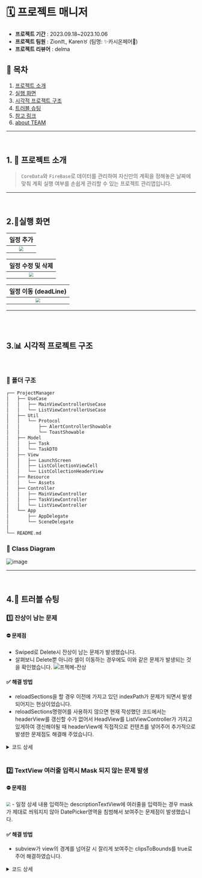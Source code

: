 # 🗓️ 프로젝트 매니저 

- **프로젝트 기간** : 2023.09.18~2023.10.06
- **프로젝트 팀원** : Zion♏️, Karen♉️ (팀명: ✨카시온페어💫)
- **프로젝트 리뷰어** : delma

## 🔖 목차 
1. [프로젝트 소개](#1.)
2. [실행 화면](#2.)
3. [시각적 프로젝트 구조](#3.)
4. [트러블 슈팅](#4.)
5. [참고 링크](#5.)
6. [about TEAM](#6.)


---
</br>


<a id="1."></a>
## 1. 💬 프로젝트 소개
> `CoreData`와 `FireBase`로 데이터를 관리하여 자신만의 계획을 정해놓은 날짜에 맞춰 계획 실행 여부를 손쉽게 관리할 수 있는 프로젝트 관리앱입니다.

---
</br>



<a id="2."></a>

## 2.📱실행 화면

| 일정 추가 |
| :--------: |
|<img src="https://github.com/karenyang835/pr-exercise/assets/124643896/fcd1f6c0-bc18-459a-9605-184750bd821e" style="zoom:70%;" />|



| 일정 수정 및 삭제 |
| :--------: |
|<img src="https://github.com/karenyang835/pr-exercise/assets/124643896/354b1644-eaf5-4219-967b-fb8731810aba" style="zoom:70%;" />| 

    
| 일정 이동 (deadLine) |
| :--------: |
|<img src="https://github.com/karenyang835/pr-exercise/assets/124643896/570e9115-7f6c-4e93-99eb-e7bb125c9d1c" style="zoom:70%;" />|

---

</br>



</br>

<a id="3."></a>

## 3.📊 시각적 프로젝트 구조
</br>

### 📂 폴더 구조

```swift
┌── ProjectManager
│   ├── UseCase
│   │   ├── MainViewControllerUseCase
│   │   └── ListViewControllerUseCase
│   ├── Util
│   │   └── Protocol
│   │       ├── AlertControllerShowable
│   │       └── ToastShowable
│   ├── Model
│   │   ├── Task
│   │   └── TaskDTO
│   ├── View
│   │   ├── LaunchScreen
│   │   ├── ListCollectionViewCell
│   │   └── ListCollectionHeaderView
│   ├── Resource
│   │   └── Assets
│   ├── Controller
│   │   ├── MainViewController
│   │   ├── TaskViewController
│   │   └── ListViewController
│   └── App
│       ├── AppDelegate
│       └── SceneDelegate
│
└── README.md
```


### 🎨 Class Diagram
![image](https://github.com/karenyang835/pr-exercise/assets/124643896/3a8ca668-3a11-4250-9b8c-fe5589b8d23f)


---

</br>



<a id="4."></a>

## 4.🚨 트러블 슈팅

### 1️⃣ 잔상이 남는 문제
#### ⛔️ 문제점
- Swiped로 Delete시 잔상이 남는 문제가 발생했습니다. 
- 살펴보니 Delete뿐 아니라 셀이 이동하는 경우에도 이와 같은 문제가 발생되는 것을 확인했습니다. 
![프젝메-잔상](https://github.com/karenyang835/pr-exercise/assets/124643896/f5420f0b-0e30-4599-8659-beee1b963215)


#### ✅ 해결 방법
- reloadSections을 할 경우 이전에 가지고 있던 indexPath가 문제가 되면서 발생되어지는 현상이었습니다.
- reloadSections명령어를 사용하지 않으면 현재 작성했던 코드에서는 headerView를 갱신할 수가 없어서 HeadView를 ListViewController가 가지고 있게하여 갱신해야될 때 headerView에 직접적으로 컨텐츠를 넣어주어 추가적으로 발생한 문제점도 해결해 주었습니다.

<details>
<summary>코드 상세</summary>   

#### 수정 전
```swift
func setUpDiffableDataSourceSanpShot(taskList: [Task] = []) {
        var snapShot = NSDiffableDataSourceSnapshot<Section, Task>()
        
        self.taskList = taskList
        snapShot.appendSections([.main])
        snapShot.appendItems(taskList)
        snapShot.reloadSections([.main])
        diffableDataSource?.apply(snapShot)
}   

    ...
    
private func setUpDiffableDataSourceHeader() {
        let headerRegistration = UICollectionView.SupplementaryRegistration<ListCollectionHeaderView>(elementKind: UICollectionView.elementKindSectionHeader) { [weak self] headerView, elementKind, indexPath in
            guard let self = self else { return }
            
            headerView.setUpContents(title: self.listKind.rawValue, taskCount: "\(self.taskList.count)")
        }
        
        diffableDataSource?.supplementaryViewProvider = { collectionView, kind, indexPath in
            return collectionView.dequeueConfiguredReusableSupplementary(using: headerRegistration, for: indexPath)
    }
}
    
```

#### 수정 후
```swift
func setUpDiffableDataSourceSanpShot(taskList: [Task] = []) {
        var snapShot = NSDiffableDataSourceSnapshot<Section, Task>()
        
        self.taskList = taskList
        snapShot.appendSections([.main])
        snapShot.appendItems(taskList)
        diffableDataSource?.apply(snapShot)
}
...

private func setUpDiffableDataSourceHeader() {
    let headerRegistration = UICollectionView.SupplementaryRegistration<ListCollectionHeaderView>(elementKind: UICollectionView.elementKindSectionHeader) { [weak self] headerView, elementKind, indexPath in
        guard let self = self else { return }

        self.headerView = headerView
        headerView.setUpContents(title: self.taskStatus.rawValue, taskCount: "\(self.taskList.count)")
    }

    diffableDataSource?.supplementaryViewProvider = { collectionView, kind, indexPath in
        return collectionView.dequeueConfiguredReusableSupplementary(using: headerRegistration, for: indexPath)
    }
}
  
  
func reloadTaskList(taskList: [Task]) {
            setUpDiffableDataSourceSanpShot(taskList: taskList)
            headerView?.setUpContents(title: taskStatus.rawValue, taskCount: "\(taskList.count)")
}
    
```

</details>
    
</br>
    
### 2️⃣ TextView 여러줄 입력시 Mask 되지 않는 문제 발생
#### ⛔️ 문제점
<img src="https://github.com/karenyang835/pr-exercise/assets/124643896/66543485-8d8d-4c0d-97a7-a3fc384f73c1" style="zoom:70%;" /> 
- 일정 상세 내용 입력하는 descriptionTextView에 여러줄을 입력하는 경우 mask가 제대로 씌워지지 않아 DatePicker영역을 침범해서 보여주는 문제점이 발생했습니다.


#### ✅ 해결 방법
- subview가 view의 경계를 넘어갈 시 잘리게 보여주는 clipsToBounds를 true로 주어 해결하였습니다.


<details>
<summary>코드 상세</summary>

#### 수정 전
```swift
private lazy var descriptionTextView: UITextView = {
        let textView = UITextView()
        
        textView.layer.borderColor = UIColor.label.cgColor
        textView.layer.borderWidth = 0.3
        textView.layer.shadowColor = UIColor.systemGray.cgColor
        textView.layer.shadowOffset = CGSize(width: 2, height: 3)
        textView.layer.shadowOpacity = 0.5
        textView.layer.shadowRadius = 3
        textView.layer.masksToBounds = false
        textView.delegate = self
        return textView
    }()
   
```

#### 수정 후

```swift
private lazy var descriptionTextView: UITextView = {
        let textView = UITextView()
        
        textView.layer.borderColor = UIColor.label.cgColor
        textView.layer.borderWidth = 0.3
        textView.layer.shadowColor = UIColor.systemGray.cgColor
        textView.layer.shadowOffset = CGSize(width: 2, height: 3)
        textView.layer.shadowOpacity = 0.5
        textView.layer.shadowRadius = 3
        textView.layer.masksToBounds = false
        textView.delegate = self
        textView.clipsToBounds = true //추가
        return textView
    }()
       
```

---

</br>

<a id="5."></a>

## 5.🔗 참고 링크

🍎 [Swift API Design Guidelines](https://www.swift.org/documentation/api-design-guidelines/) <br>
🍎 [The Swift Language Guide - Preventing Overrides](https://docs.swift.org/swift-book/documentation/the-swift-programming-language/inheritance/#Preventing-Overrides)<br>
🍎 [The Swift Language Guide - Result Type](https://developer.apple.com/documentation/swift/result)<br>
🍏 [Apple Developer - UINavigationController](https://developer.apple.com/documentation/uikit/uinavigationcontroller)<br>
🍏 [Apple Developer - List](https://developer.apple.com/documentation/swiftui/list)<br>
🍏 [Apple Developer - Pickers](https://developer.apple.com/design/human-interface-guidelines/pickers)<br>
🍏 [Apple Developer - DatePicker](https://developer.apple.com/documentation/swiftui/datepicker)<br>
🍏 [Apple Developer - popover](https://developer.apple.com/documentation/swiftui/view/popover(ispresented:attachmentanchor:arrowedge:content:))<br>
🍏 [Apple Developer - Handling notifications and notification-related actions](https://developer.apple.com/documentation/usernotifications/handling_notifications_and_notification-related_actions)<br>
🍏 [Apple Developer - UndoManager](https://developer.apple.com/documentation/foundation/undomanager)<br>
🍏 [Apple Developer - Scheduling a notification locally from your app](https://developer.apple.com/documentation/usernotifications/scheduling_a_notification_locally_from_your_app)<br>
🍏 [Apple Developer - Localizations](https://developer.apple.com/kr/localization/)<br>


---

</br>


<a id="6."></a> 

## 6. 🎩 aboutTEAM
| Zion ♏️   |Karen ♉️|
| :-: | :-: |
| <img src="https://avatars.githubusercontent.com/u/24710439?v=4" height="250"/> | <Img src="https://avatars.githubusercontent.com/u/124643896?v=4" width="250"/>|
|https://github.com/LeeZion94 |https://github.com/karenyang835|

<details><summary span style="color:black; background-color:#23ff2921; font-size:110%"><b>⏰ 타임 라인 (펼쳐보기) </b></summary></span> 


|**날 짜**|**내 용**|
|:-:|-|
| 2023.09.18.    |🔍 프로젝트에서 필요로 하는 핵심기능 검토 - `UI`, `LocalDB`, `RemoteDB`, `Architecture`, `Dependecy Manager`, `Concurrency`<br>|
| 2023.09.19.    |📝 프로젝트에서 필요로 하는 핵심기능 공부 - `MVVM패턴` <br> 🆕 코드베이스 준비 |
| 2023.09.20.    |📝 프로젝트에서 필요로 하는 핵심기능 공부 - `MVVM패턴` <br> 📝 프로젝트에서 필요로 하는 핵심기능 공부 - `Clean Architecture` |
| 2023.09.21.    |📝 프로젝트에서 필요로 하는 핵심기능 공부 - `MVVM패턴` <br> 📝 프로젝트에서 필요로 하는 핵심기능 공부 - `Clean Architecture`|
| 2023.09.22.    |📝 프로젝트에서 필요로 하는 핵심기능 공부 - `MVVM패턴` <br> 📝 프로젝트에서 필요로 하는 핵심기능 공부 - `Clean Architecture`| 
| 2023.10.03.    | 🆕 Cell, TaskViewController 구현 및 프로젝트 기초 구성 구현 <br> 🆕 ListViewController 레이아웃 구현<br> 🆕 ListViewCotroller DiffableDataSource 적용<br> 🆕 MainViewController 레이아웃 구현<br> 🆕 Task 생성시 MainViewController에서 ListViewController를 갱신하도록 변경<br>✅ 불필요 타입 삭제 |
| 2023.10.05.    | 🆕 taskCountLabel 라운딩 적용 <br>🆕 shadow적용<br> Task Update로직 추가<br> 🆕 deadline에 따른 텍스트 색상변경 적용<br>  🆕 isPassDeadline 로직 수정<br> ✅ descriptionLabel 줄 수 제한 적용<br> 🆕 swipeDelete 로직추가<br> 🆕 trailingAction 적용<br>🆕 Cell Move 로직추가  |
| 2023.10.06.    |✅ Section 갱신로직 수정 <br>🆕 showToast 로직 추가 <br> 🆕 MainViewController UseCase 생성<br> <br> <br> <br>    |
| 2023.10.08.    |🛠️ 불필요한 컨벤션 삭제, 네이밍 수정<br> 🆕 descriptionTextView글자수 제한 적용<br>🛠️ listKind -> TaskStatus로 수정 <br>🛠️ deleteTask 중복 노출 수정 <br> 🆕 ListViewControllerUseCase 생성 <br>✅  제목만 들어간 경우 titleLoad 불가 수정 <br>✅ TextView 영역을 벗어나서 노출되는 텍스트 안보이도록 수정 <br>🛠️ argument label to로 수정<br>🛠️  convertTitle부분 UseCase로 옮김|

</details>


---

</br>


